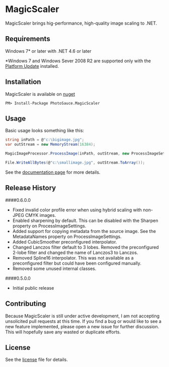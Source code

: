 MagicScaler
===========

MagicScaler brings hig-performance, high-quality image scaling to .NET.

Requirements
------------

Windows 7* or later with .NET 4.6 or later

*Windows 7 and Windows Sever 2008 R2 are supported only with the [Platform Update](https://support.microsoft.com/en-us/kb/2670838) installed.

Installation
------------

MagicScaler is available on [nuget](http://www.nuget.org/packages/PhotoSauce.MagicScaler/)

```
PM> Install-Package PhotoSauce.MagicScaler
```

Usage
-----

Basic usage looks something like this:

```C#
string inPath = @"c:\bigimage.jpg";
var outStream = new MemoryStream(16384);

MagicImageProcessor.ProcessImage(inPath, outStream, new ProcessImageSettings { Width = 400 });

File.WriteAllBytes(@"c:\smallimage.jpg", outStream.ToArray());
``` 

See the [documentation page](doc/main.md) for more details.

Release History
---------------

####0.6.0.0
* Fixed invalid color profile error when using hybrid scaling with non-JPEG CMYK images.
* Enabled sharpening by default.  This can be disabled with the Sharpen property on ProcessImageSettings.
* Added support for copying metadata from the source image.  See the MetadataNames property on ProcessImageSettings.
* Added CubicSmoother preconfigured interpolator.
* Changed Lanczos filter default to 3 lobes.  Removed the preconfigured 2-lobe filter and changed the name of Lanczos3 to Lanczos.
* Removed Spline16 interpolator.  This was not available as a preconfigured filter but could have been configured manually.
* Removed some unused internal classes.

####0.5.0.0
* Initial public release

Contributing
------------

Because MagicScaler is still under active development, I am not accepting unsolicited pull requests at this time.  If you find a bug or would like to see a new feature implemented, please open a new issue for further discussion.  This will hopefully save any wasted or duplicate efforts.

License
-------

See the [license](license) file for details.
